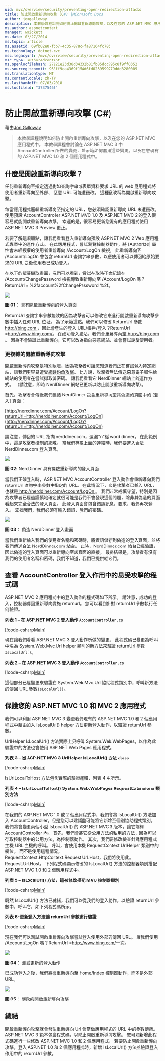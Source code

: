```yaml
---
uid: mvc/overview/security/preventing-open-redirection-attacks
title: 防止開啟重新導向攻擊 (C#) |Microsoft Docs
author: jongalloway
description: 本教學課程說明如何防止開啟重新導向攻擊，以及在您的 ASP.NET MVC 應用程式中。 本教學課程將告訴您所做的變更...
ms.author: aspnetcontent
manager: wpickett
ms.date: 02/27/2014
ms.topic: article
ms.assetid: 69fb02e0-f5b7-4c35-878c-fa87164fc785
ms.technology: dotnet-mvc
msc.legacyurl: /mvc/overview/security/preventing-open-redirection-attacks
msc.type: authoredcontent
ms.openlocfilehash: 27921e23d38d34332b81fb85dcc795c8f9ff0352
ms.sourcegitcommit: 953ff9ea4369f154d6fd0239599279ddd3280009
ms.translationtype: MT
ms.contentlocale: zh-TW
ms.lasthandoff: 07/03/2018
ms.locfileid: "37375466"
---
```

<a name="preventing-open-redirection-attacks-c"></a>防止開啟重新導向攻擊 (C#)
====================
藉由[Jon Galloway](https://github.com/jongalloway)

> 本教學課程說明如何防止開啟重新導向攻擊，以及在您的 ASP.NET MVC 應用程式中。 本教學課程會討論在 ASP.NET MVC 3 中 AccountController 所做的變更，並示範如何套用這些變更，以及在您現有的 ASP.NET MVC 1.0 和 2 個應用程式中。


## <a name="what-is-an-open-redirection-attack"></a>什麼是開啟重新導向攻擊？

任何重新導向至指定透過例如查詢字串或表單資料要求 URL 的 web 應用程式將使用者重新導向至外部、 惡意 URL 可能遭竄改。 這種竄改稱為開啟重新導向攻擊。

每當應用程式邏輯重新導向至指定的 URL，您必須確認重新導向 URL 未遭竄改。 使用預設 AccountController ASP.NET MVC 1.0 及 ASP.NET MVC 2 的登入很容易就能開啟重新導向攻擊。 幸運的是，很容易更新您現有的應用程式使用 ASP.NET MVC 3 Preview 更正。

若要了解這項弱點，讓我們看看登入重新導向預設 ASP.NET MVC 2 Web 應用程式專案中的運作方式。 在此應用程式，嘗試瀏覽控制器動作，將 [Authorize] 屬性會未經授權的使用者重新導向 /Account/LogOn 檢視。 此重新導向至 /Account/LogOn 會包含 returnUrl 查詢字串參數，以便使用者可以傳回給原始要求的 URL 之後使用者已成功登入。

在以下的螢幕擷取畫面，我們可以看到，嘗試存取時不會記錄在 /Account/ChangePassword 檢視導致重新導向至 /Account/LogOn 嗎？ReturnUrl = %2faccount%2fChangePassword %2f。

[![](preventing-open-redirection-attacks/_static/image2.png)](preventing-open-redirection-attacks/_static/image1.png)

**圖 01**： 具有開啟重新導向的登入頁面

ReturnUrl 查詢字串參數無效的因為攻擊者可以修改它來進行開啟重新導向攻擊參數中插入任何 URL 位址。 為了示範這點，我們可以修改 ReturnUrl 參數[ http://bing.com ](http://bing.com)，因此會產生的登入 URL/帳戶/登入？ReturnUrl =<http://www.bing.com/>。 在成功登入網站，我們會重新導向至[ http://bing.com ](http://bing.com)。 因為不會驗證此重新導向，它可以改為指向惡意網站，並會嘗試誘騙使用者。

### <a name="a-more-complex-open-redirection-attack"></a>更複雜的開啟重新導向攻擊

開啟重新導向攻擊是特別危險，因為攻擊者可讓您知道我們正在嘗試登入特定網站，讓我們更容易遭受[網路釣魚攻擊](https://www.microsoft.com/protect/fraud/phishing/symptoms.aspx)。 比方說，攻擊者無法傳送惡意電子郵件給網站的使用者在嘗試擷取其密碼。 讓我們看看它 NerdDinner 網站上的運作方式。 （請注意，即時 NerdDinner 網站已更新以防止開啟重新導向攻擊）。

首先，攻擊者會傳送我們連結 NerdDinner 包含重新導向至其偽造的頁面中的 [登入] 頁面：

[http://nerddinner.com/Account/LogOn?returnUrl=http://nerddiner.com/Account/LogOn](http://nerddinner.com/Account/LogOn?returnUrl=http://nerddiner.com/Account/LogOn)

請注意，傳回的 URL 指向 nerddiner.com，遺漏"n"從 word dinner。 在此範例中，這是攻擊者控制的網域。 當我們存取上面的連結時，我們要進入合法 NerdDinner.com 登入頁面。

[![](preventing-open-redirection-attacks/_static/image4.png)](preventing-open-redirection-attacks/_static/image3.png)

**圖 02**: NerdDinner 具有開啟重新導向的登入頁面

當我們正確登入時，ASP.NET MVC AccountController 登入動作會重新導向我們 returnUrl 查詢字串參數中指定的 URL。 在此情況下，它是攻擊者已輸入 URL，也就是[ http://nerddiner.com/Account/LogOn ](http://nerddiner.com/Account/LogOn)。 我們非常戒慎守望，特別是因為攻擊者已經過謹慎地確定就很可能是我們不會發現這個問題，除非其偽造的頁面看起來完全合法的登入頁面。 此登入頁面會包含錯誤訊息，要求，我們再次登入。 笨拙我們，我們必須有輸入錯誤，我們的密碼。

[![](preventing-open-redirection-attacks/_static/image6.png)](preventing-open-redirection-attacks/_static/image5.png)

**圖 03**： 偽造 NerdDinner 登入畫面

當我們重新輸入我們的使用者名稱和密碼時，將資訊儲存到偽造的登入頁面，並將我們傳送合法 NerdDinner.com 站台。 此時，NerdDinner.com 站台已經驗證，因此偽造的登入頁面可以重新導向至該頁面的直接。 最終結果是，攻擊者有沒有我們的使用者名稱和密碼，我們不知道，我們已提供給它們。

## <a name="looking-at-the-vulnerable-code-in-the-accountcontroller-logon-action"></a>查看 AccountController 登入作用中的易受攻擊的程式碼

ASP.NET MVC 2 應用程式中的登入動作的程式碼如下所示。 請注意，成功的登入，控制器傳回重新導向實施 returnurl。 您可以看到針對 returnUrl 參數執行任何驗證。

**列表 1 – 在 ASP.NET MVC 2 登入動作 `AccountController.cs`**

[!code-csharp[Main](preventing-open-redirection-attacks/samples/sample1.cs)]

現在讓我們看看 ASP.NET MVC 3 登入動作所做的變更。 此程式碼已變更為呼叫中名為 System.Web.Mvc.Url helper 類別的新方法來驗證 returnUrl 參數`IsLocalUrl()`。

**列表 2 – 在 ASP.NET MVC 3 登入動作 `AccountController.cs`**

[!code-csharp[Main](preventing-open-redirection-attacks/samples/sample2.cs)]

這個部分已經變更來驗證在 System.Web.Mvc.Url 協助程式類別中，呼叫新方法的傳回 URL 參數`IsLocalUrl()`。

## <a name="protecting-your-aspnet-mvc-10-and-mvc-2-applications"></a>保護您的 ASP.NET MVC 1.0 和 MVC 2 應用程式

我們可以利用 ASP.NET MVC 3 變更我們現有的 ASP.NET MVC 1.0 和 2 個應用程式中藉由加入 IsLocalUrl() helper 方法更新登入動作，以驗證 returnUrl 參數。

UrlHelper IsLocalUrl() 方法實際上只呼叫 System.Web.WebPages，以作為此驗證中的方法也會使用 ASP.NET Web Pages 應用程式。

**列表 3 – 從 ASP.NET MVC 3 UrlHelper IsLocalUrl() 方法 `class`**

[!code-csharp[Main](preventing-open-redirection-attacks/samples/sample3.cs)]

IsUrlLocalToHost 方法包含實際的驗證邏輯，列表 4 中所示。

**列表 4 – IsUrlLocalToHost() System.Web.WebPages RequestExtensions 類別方法**

[!code-csharp[Main](preventing-open-redirection-attacks/samples/sample4.cs)]

在我們的 ASP.NET MVC 1.0 或 2 個應用程式中，我們會將 IsLocalUrl() 方法加入 AccountController，但是您可以建議盡可能將它新增至個別協助程式類別。 我們將會變更兩個小型 IsLocalUrl() 的 ASP.NET MVC 3 版本，讓它能夠 AccountController 內。 首先，我們會將它從公用方法的私用的方法，因為可以存取控制器中的公用方法，為控制器動作。 其次，我們要修改檢查針對應用程式主機 URL 主機的呼叫。 呼叫，會使用本機 RequestContext UrlHelper 類別中的欄位。 而不是使用這種情況。RequestContext.HttpContext.Request.Url.Host，我們將使用此。Request.Url.Host。 下列程式碼顯示修改的 IsLocalUrl() 方法的控制器類別搭配 ASP.NET MVC 1.0 和 2 個應用程式中。

**列表 5 – IsLocalUrl() 方法，這被修改搭配 MVC 控制器類別**

[!code-csharp[Main](preventing-open-redirection-attacks/samples/sample5.cs)]

既然 IsLocalUrl() 方法已就緒，我們可以從我們的登入動作，以驗證 returnUrl 參數中，呼叫它，如下列程式碼所示。

**列表 6-更新登入方法讓 returnUrl 參數進行驗證**

[!code-csharp[Main](preventing-open-redirection-attacks/samples/sample6.cs)]

現在我們可以測試開啟重新導向攻擊嘗試登入使用外部的傳回 URL。 讓我們使用 /Account/LogOn 嗎？ReturnUrl =<http://www.bing.com/>一次。

[![](preventing-open-redirection-attacks/_static/image8.png)](preventing-open-redirection-attacks/_static/image7.png)

**圖 04**： 測試更新的登入動作

已成功登入之後，我們將會重新導向至 Home/Index 控制器動作，而不是外部 URL。

[![](preventing-open-redirection-attacks/_static/image10.png)](preventing-open-redirection-attacks/_static/image9.png)

**圖 05**： 擊敗的開啟重新導向攻擊

## <a name="summary"></a>總結

開啟重新導向攻擊就會發生重新導向 Url 會當做應用程式的 URL 中的參數傳遞。 ASP.NET MVC 3 範本包含程式碼，以防止開啟重新導向攻擊。 您可以新增此程式碼進行一些修改 ASP.NET MVC 1.0 和 2 個應用程式。 若要防止開啟重新導向攻擊，登入 ASP.NET 1.0 和 2 個應用程式時，新增 IsLocalUrl() 方法並驗證登入作用中的 returnUrl 參數。
